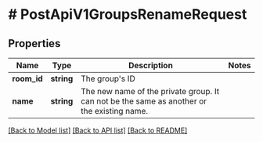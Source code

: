 # # PostApiV1GroupsRenameRequest

## Properties

Name | Type | Description | Notes
------------ | ------------- | ------------- | -------------
**room_id** | **string** | The group&#39;s ID |
**name** | **string** | The new name of the private group. It can not be the same as another or the existing name. |

[[Back to Model list]](../../README.md#models) [[Back to API list]](../../README.md#endpoints) [[Back to README]](../../README.md)
